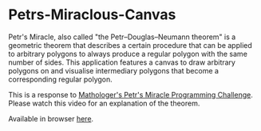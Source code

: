 # Petrs-Miraclous-Canvas
Petr's Miracle, also called "the Petr–Douglas–Neumann theorem" is a geometric theorem that describes a certain procedure that can be applied to arbitrary polygons to always produce a regular polygon with the same number of sides. This application features a canvas to draw arbitrary polygons on and visualise intermediary polygons that become a corresponding regular polygon.  
  
This is a response to [Mathologer's Petr's Miracle Programming Challenge](https://youtu.be/WLAW5yz5O3E?si=bkrz9rC9_a5rBA_D). Please watch this video for an explanation of the theorem.  
  
Available in browser [here](https://sskki-exe.github.io/Petrs-Miraclous-Canvas/).
